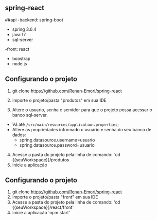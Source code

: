 ## spring-react
##api 
-backend: spring-boot
+ spring 3.0.4
+ java 17
+ sql-server
 
-front: react 
+  boostrap 
+  node.js

## Configurando o projeto

1) git clone https://github.com/Renan-Emori/spring-react

2) Importe o projeto/pasta "produtos" em sua IDE

3) Altere o usuario, senha e servidor para que o projeto possa acessar o banco sql-server. 
  * Vá até `/src/main/resources/application.properties`;
  * Altere as propriedades informado o usuário e senha do seu banco de dados: 
    - spring.datasource.username=usuario
    - spring.datasource.password=usuario
    
4) Acesse a pasta do projeto pela linha de comando: `cd {{seuWorkspace}}/produtos
5) Inicie a aplicação

## Configurando o projeto

1) git clone https://github.com/Renan-Emori/spring-react
2) Importe o projeto/pasta "front" em sua IDE
3) Acesse a pasta do projeto pela linha de comando: 'cd {{seuWorkspace}}/react/front'
4) Inicie a aplicação 'npm start'
